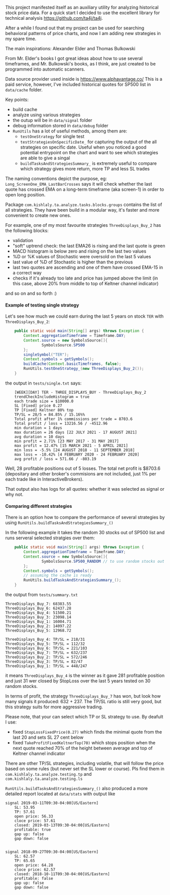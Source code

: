This project manifested itself as an auxiliary utility for analyzing historical stock price data. For a quick start I decided to use the excellent library for technical analysis https://github.com/ta4j/ta4j.

After a while I found out that my project can be used for searching behavioral patterns of price charts, and now I am adding new strategies in my spare time.

The main inspirations: Alexander Elder and Thomas Bulkowski

From Mr. Elder's books I got great ideas about how to use several timeframes, and Mr. Bulkowski's books, as I think, are just created to be programmed into automatic scanners.

Data source provider used inside is https://www.alphavantage.co/
This is a paid service, however, I've included historical quotes for SP500 list in `data/cache` folder.

Key points:
* build cache
* analyze using various strategies
* the outup will be in `data/signal` folder
* debug information stored in `data/debug` folder
* `RunUtils` has a lot of useful methods, among them are:
  * `testOneStrategy` for single test
  * `testStrategiesOnSpecificDate_` for capturing the output of the all strategies on specific date. Useful when you noticed a good potential entrypoint on the chart and want to see which strategies are able to give a singal
  * `buildTasksAndStrategiesSummary_` is extremely useful to compare which strategy gives more return, more TP and less SL trades

The naming conventions depict the purpose, eg: `Long_ScreenOne_EMA_LastBarCrosses` says it will check whether the last quote has crossed EMA on a long-term timeframe (aka screen-1) in order to open long position.

Package `com.kishlaly.ta.analyze.tasks.blocks.groups` contains the list of all strategies. They have been build in a modular way, it's faster and more convenient to create new ones.

For example, one of my most favourite strategies `ThreeDisplays_Buy_2` has the following blocks:
* validation
* "soft" uptrend check: the last EMA26 is rising and the last quote is green
* MACD histogram is below zero and rising on the last two values
* %D or %K values of Stochastic were oversold on the last 5 values
* last value of %D of Stochastic is higher than the previous
* last two quotes are ascending and one of them have crossed EMA-15 in a correct way
* checks if it's already too late and price has jumped above the limit (in this case, above 20% from middle to top of Keltner channel indicator)

and so on and so forth :)

#### Example of testing single strategy
Let's see how much we could earn during the last 5 years on stock `TER` with `ThreeDisplays_Buy_2`:
```java
    public static void main(String[] args) throws Exception {
        Context.aggregationTimeframe = Timeframe.DAY;
        Context.source = new SymbolsSource[]{
                SymbolsSource.SP500
        };
        singleSymbol("TER");
        Context.symbols = getSymbols();
        buildCache(Context.basicTimeframes, false);
        RunUtils.testOneStrategy_(new ThreeDisplays_Buy_2());
    }
```

the output in `tests/single.txt` says:

```text
    [WEEK][DAY] TER - THREE_DISPLAYS_BUY - ThreeDisplays_Buy_2
	trendCheckIncludeHistogram = true
	each trade size = $10000.0
	SL [Fixed] price 0.27
	TP [Fixed] Keltner 80% top 
	TP/SL = 28/5 = 84.85% / 15.16%%
	Total profit after 1% commissions per trade = 8703.6
	Total profit / loss = 13216.56 / -4512.96
	min duration = 1 days
	max duration = 26 days [22 JULY 2021 - 17 AUGUST 2021]
	avg duration = 10 days
	min profit = 2.71% [23 MAY 2017 - 31 MAY 2017]
	max profit = 12.47% [15 MARCH 2021 - 5 APRIL 2021]
	min loss = -5.5% [24 AUGUST 2018 - 11 SEPTEMBER 2018]
	max loss = -10.42% [4 FEBRUARY 2020 - 24 FEBRUARY 2020]
	avg profit / loss = 571.66 / -803.19
```

Well, 28 profitable positions out of 5 losses. The total net profit is $8703.6 (depositary and other broker's commisions are not included, just 1% per each trade like in InteractiveBrokers).

That output also has logs for all quotes: whether it was selected as signal or why not.

#### Comparing different strategies
There is an option how to compare the performance of several strategies by using `RunUtils.buildTasksAndStrategiesSummary_()`

In the following example it takes the random 30 stocks out of SP500 list and runs serveral selected stratgies over them:
```java
    public static void main(String[] args) throws Exception {
        Context.aggregationTimeframe = Timeframe.DAY;
        Context.source = new SymbolsSource[]{
                SymbolsSource.SP500_RANDOM // to use random stocks out of the list you have to build the full cache first
        };
        Context.symbols = getSymbols();
        // assuming the cache is ready
        RunUtils.buildTasksAndStrategiesSummary_();
    }
```

the output from `tests/summary.txt`
```text
ThreeDisplays_Buy_7: 68383.55
ThreeDisplays_Buy_6: 62437.28
ThreeDisplays_Buy_4: 51500.21
ThreeDisplays_Buy_3: 23098.14
ThreeDisplays_Buy_1: 16004.71
ThreeDisplays_Buy_2: 14097.22
ThreeDisplays_Buy_5: 12968.72

ThreeDisplays_Buy_4: TP/SL = 218/31
ThreeDisplays_Buy_5: TP/SL = 112/32
ThreeDisplays_Buy_6: TP/SL = 221/103
ThreeDisplays_Buy_7: TP/SL = 632/237
ThreeDisplays_Buy_2: TP/SL = 572/246
ThreeDisplays_Buy_3: TP/SL = 82/47
ThreeDisplays_Buy_1: TP/SL = 448/247
```

it means `ThreeDisplays_Buy_4` is the winner as it gave 281 profitable position and just 31 wer closed by StopLoss over the last 5 years tested on 30 random stocks. 

In terms of profit, the strategy `ThreeDisplays_Buy_7` has won, but look how many signals it produced: 632 + 237. The TP/SL ratio is still very good, but this strategy suits for more aggressive trading.

Please note, that your can select which TP or SL strategy to use. By deafult I use:
* fixed `StopLossFixedPrice(0.27)` which finds the minimal quote from the last 20 and sets SL 27 cent below
* fixed `TakeProfitFixedKeltnerTop(70)` which stops position when the next quote reached 70% of the height between average and top of Keltner channel indicator

There are other TP/SL strategies, including volatile, that will follow the price based on some rules (but never set the SL lower or course). Pls find them in `com.kishlaly.ta.analyze.testing.tp` and `com.kishlaly.ta.analyze.testing.ls`

`RunUtils.buildTasksAndStrategiesSummary_()` also produced a more detailed report located at `data/stats` with output like
```text
signal 2019-03-11T09:30-04:00[US/Eastern]
	SL: 53.95
	TP: 57.61
	open price: 56.33
	cloce price: 57.61
	closed: 2019-03-13T09:30-04:00[US/Eastern]
	profitable: true
	gap up: false
	gap down: false


signal 2018-09-27T09:30-04:00[US/Eastern]
	SL: 62.57
	TP: 65.65
	open price: 64.28
	cloce price: 62.57
	closed: 2018-10-11T09:30-04:00[US/Eastern]
	profitable: false
	gap up: false
	gap down: false
```